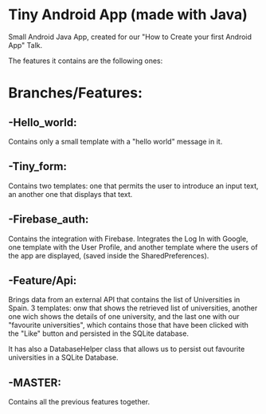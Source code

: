 # Tiny Android App (made with Java)
Small Android Java App, created for our "How to Create your first Android App" Talk.

The features it contains are the following ones:

# Branches/Features:
## -Hello_world:
Contains only a small template with a "hello world" message in it.

## -Tiny_form:
Contains two templates: one that permits the user to introduce an input text, an another one that displays that text.

## -Firebase_auth:
Contains the integration with Firebase.
Integrates the Log In with Google, one template with the User Profile, and another template where the users of the app are displayed, (saved inside the SharedPreferences).

## -Feature/Api: 
Brings data from an external API that contains the list of Universities in Spain. 
3 templates: onw that shows the retrieved list of universities, another one wich shows the details of one university, and the last one with our "favourite universities", which contains those that have been clicked with the "Like" button and persisted in the SQLite database.

It has also a DatabaseHelper class that allows us to persist out favourite universities in a SQLite Database.

## -MASTER:
Contains all the previous features together.
